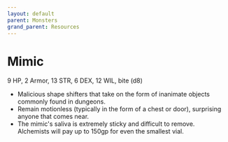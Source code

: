 ```yaml
---
layout: default
parent: Monsters
grand_parent: Resources
---
```


# Mimic

9 HP, 2 Armor, 13 STR, 6 DEX, 12 WIL, bite (d8)

- Malicious shape shifters that take on the form of inanimate objects commonly found in dungeons.
- Remain motionless (typically in the form of a chest or door), surprising anyone that comes near.
- The mimic's saliva is extremely sticky and difficult to remove. Alchemists will pay up to 150gp for even the smallest vial.
